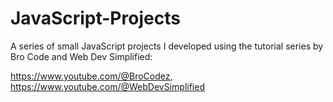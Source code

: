 # JavaScript-Projects
A series of small JavaScript projects I developed using the tutorial series by Bro Code and Web Dev Simplified: 

https://www.youtube.com/@BroCodez, https://www.youtube.com/@WebDevSimplified